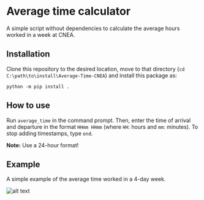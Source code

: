 # Average time calculator

A simple script without dependencies to calculate the average hours worked in a week at CNEA.

## Installation

Clone this repository to the desired location, move to that directory (`cd C:\path\to\install\Average-Time-CNEA`) and install this package as:

```
python -m pip install .
```

## How to use

Run `average_time` in the command prompt. Then, enter the time of arrival and departure in the format `HHmm HHmm` (where `HH`: hours and `mm`: minutes). To stop adding timestamps, type `end`.

**Note:** Use a 24-hour format!

## Example

A simple example of the average time worked in a 4-day week.

![alt text](https://media2.giphy.com/media/v1.Y2lkPTc5MGI3NjExdXBtbzBmNnZqZ2xyeHplZzhlYnF6ajRzMzlzdXoweHBwZWQ1NnFjdCZlcD12MV9pbnRlcm5hbF9naWZfYnlfaWQmY3Q9Zw/ObMBovoJPYfRxh7VgB/giphy.gif)
